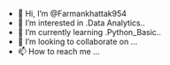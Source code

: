 - 👋 Hi, I’m @Farmankhattak954
- 👀 I’m interested in .Data Analytics..
- 🌱 I’m currently learning .Python_Basic..
- 💞️ I’m looking to collaborate on ...
- 📫 How to reach me ...

<!---
Farmankhattak954/Farmankhattak954 is a ✨ special ✨ repository because its `README.md` (this file) appears on your GitHub profile.
You can click the Preview link to take a look at your changes.
--->
